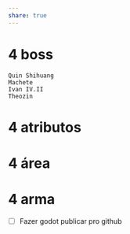 ```yaml
---
share: true
---
```

# 4 boss
	Quin Shihuang
	Machete
	Ivan IV.II
	Theozin
# 4 atributos

# 4 área
	
# 4 arma 
- [ ] Fazer godot publicar pro github